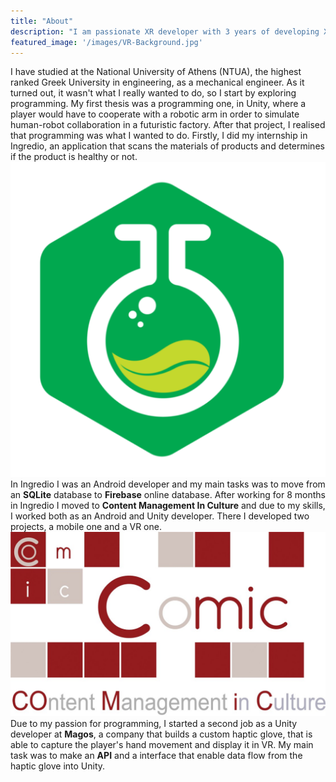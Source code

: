 ```yaml
---
title: "About"
description: "I am passionate XR developer with 3 years of developing XR and Unity applications. This blog is about showcasing previous work and as well as share my thoughts on the development process"
featured_image: '/images/VR-Background.jpg'
---
```


I have studied at the National University of Athens (NTUA), the highest ranked Greek University in engineering, as a mechanical engineer. As it turned out, it wasn't what I really wanted to do, so I start by exploring programming. My first thesis was a programming one,
in Unity, where a player would have to cooperate with a robotic arm in order to simulate human-robot collaboration in a futuristic factory. After that project, I realised that programming was what I wanted to do. Firstly,
I did my internship in Ingredio, an application that scans the materials of products and determines if the product is healthy or not. 
![alt text](https://raw.githubusercontent.com/petrosKon/Kontrazis/master/static/images/About%20-%20Ingredio%20Image.png)
In Ingredio I was an Android developer and my main tasks was to move from an **SQLite** database to **Firebase** online database. After working for 8 months in Ingredio I moved to **Content Management In Culture** and due to my skills,
I worked both as an Android and Unity developer. There I developed two projects, a mobile one and a VR one. 
![alt text](https://raw.githubusercontent.com/petrosKon/Kontrazis/master/static/images/About%20-%20Comic%20Image.jpg)
Due to my passion for programming, I started a second job as a Unity developer at **Magos**, a company that builds a custom haptic glove,
that is able to capture the player's hand movement and display it in VR. My main task was to make an **API** and a interface that enable data flow from the haptic glove into Unity.



